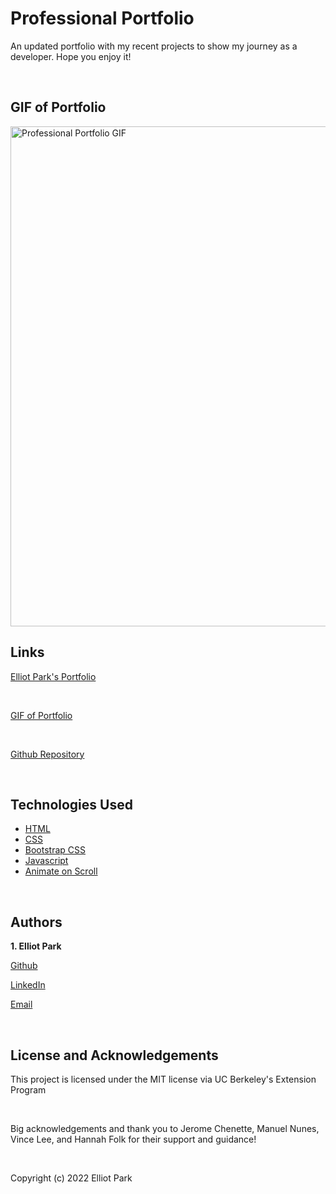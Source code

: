# Professional Portfolio
An updated portfolio with my recent projects to show my journey as a developer. Hope you enjoy it!


<br>


## GIF of Portfolio

<img src="Images\Professional Portfolio .gif" title="Professional Portfolio GIF" width = 800px>

<br>


## Links


[Elliot Park's Portfolio](https://elliotpark410.github.io/Professional-Portfolio-v3/)

<br>

[GIF of Portfolio](https://drive.google.com/file/d/1pQjKxEGZKyX-_fdghjZWsGpljqG6M2qb/view)

<br>

[Github Repository](https://github.com/elliotpark410/Professional-Portfolio-v3)

<br>


<!-- ## Table of Contents
  * [Getting Started](#getting-started)
  * [Installation](#installation)
  * [Technologies Used](#technologies-used)
  * [Contribution Guidelines](#contribution-guidelines)
  * [Cloning Guidelines](#cloning-guidelines)
  * [Screenshot](#screenshot)
  * [Code Snippets](#code-snippets)
  * [Learning Points](#learning-points)
  * [Authors](#authors)
  * [License and Acknowledgements](#license-and-acknowledgements)
  * [Contact](#Contact)

<br>


## Getting Started

To begin the application, use the following in command line:

`
nodemon index.js
`
<br>


## Installation

To run this application, you will need Node and other dependencies: 

1. You will need to install Node.js. Here is a link below:

[Download Node](https://nodejs.org/en/download/)

<br>

2. Once you have downloaded Node.js, you will want to download node package manager (npm). In command line, you can enter:

`npm install -g npm
`

<br>

3. Next, install all the dependencies in the package.json. In command line, you can enter:

`npm install 
`

4. Additionally, you can download MongoDB database to store and access data:

[Download MongoDB](https://www.mongodb.com/try/download/community)

<br>


5. Lastly, you will need to download Insomnia for testing API routes:

[Download Insomnia](https://insomnia.rest/download)

<br>


## Prerequisites
Requires node.js, npm inquirer, and npm jest (optional)

<br>


## Test-Instructions

To test the API, I recommend downloading [Insomnia's API Platform](https://insomnia.rest/) and enter the following in Insomnia's URL:

>GET http://localhost:3000/api/notes

<br>

>POST http://localhost:3000/api/notes

Example POST body: 
```bash
{
  "title":"Notes Title",
  "text":"notes text content"
}
```
*id is automatically generated so you do not need to enter id

<br>
<br>

>DELETE http://localhost:3000/api/notes/:id

<br>

Example DELETE: The API request below will delete note with id = "1"
>DELETE http://localhost:3000/api/notes/1

<br> -->


## Technologies Used

* [HTML](https://developer.mozilla.org/en-US/docs/Web/HTML)
* [CSS](https://developer.mozilla.org/en-US/docs/Web/CSS)
* [Bootstrap CSS](https://getbootstrap.com/docs/3.4/css/)
* [Javascript](https://developer.mozilla.org/en-US/docs/Web/JavaScript)
* [Animate on Scroll](https://michalsnik.github.io/aos/)

<!-- * [Node.js](https://nodejs.org/en/) 
* [Express](https://www.npmjs.com/package/express) 
* [Mongoose ODM](https://www.npmjs.com/package/mongoose) 
* [MongoDB](https://www.mongodb.com/try/download/community)
* [Insomnia](https://insomnia.rest/download) -->


<br>


<!-- ## Contribution Guidelines
To contribute, please follow these steps:

1. Fork this repository.
2. Create a branch: `git checkout -b <branch_name>`.
3. Make your changes and commit them: `git commit -m '<commit_message>'`
4. Push to the original branch: `git push origin <project_name>/<location>`
5. Create the pull request.

Alternatively see the GitHub documentation on [creating a pull request](https://help.github.com/en/github/collaborating-with-issues-and-pull-requests/creating-a-pull-request).

<br>


## Cloning Guidelines

To install this code, please use [Github's guidlines to clone the repository](https://docs.github.com/en/repositories/creating-and-managing-repositories/cloning-a-repository)

<br>

Github repository:
>https://github.com/elliotpark410/Social-Network-API

<br>


## Screenshot

Insomnia: Get Route request to retrieve All Users with Thoughts and Reactions
<img src="Images\Insomnia - My Collection – Get All Users.png" title="All Users with Thoughts and Reactions screenshot" width = 800px>

<br>
<br>


## Code Snippets

This code snippet shows how you can use Express routes and Mongoose ORM to create controllers for a Reactions (i.e. comments) delete route

* findOneAndUpdate() function in Mongoose finds the first document that matches a given filter, applies an update, and returns the document 

* The filter we give findOneAndUpdate is "{_id: req.params.thoughtId}". For this app, the user includes the req.params.thoughtId in the URL

* $pull operator is used to remove all instances of a value from an existing array. In this case, we are going into a nested object to retrieve "req.params.reactionId"

* {new: true} will have the findOneAndUpdate() function return the object after the update was applied. The default is to return the object before the update was applied

* You'll notice a "?" and the following line has a ":" which is a ternary oeprator and has the form of "condition ? value-if-true : value-if-false"

```
  deleteReaction(req, res) {
    Thought.findOneAndUpdate(
      { _id: req.params.thoughtId },
      { $pull: { reactions: { reactionId: req.params.reactionId } } },
      {new: true})
      .then((thoughtData) =>
        !thoughtData
          ? res.status(404).json({ message: 'No thought found with that ID.' })
          : res.json(thoughtData)
      )
      .catch((err) => res.status(500).json(err));
  },
```

 <br>


## Learning Points

* How to use Mongoose ODM

* How to connect to MongoDB

* How to create NoSQL schemas and models 

* How to create REST API routes with Express

* How to use Insomnia for testing API routes


<br> -->


## Authors
 **1. Elliot Park** 

[Github](https://github.com/elliotpark410)
<br>

[LinkedIn](https://www.linkedin.com/in/elliot-park/)
<br>

[Email](mailto:elliotpark410@gmail.com)

<br>


## License and Acknowledgements

This project is licensed under the MIT license via UC Berkeley's Extension Program

<br>

Big acknowledgements and thank you to Jerome Chenette, Manuel Nunes, Vince Lee, and Hannah Folk for their support and guidance!

<br>


<!-- ## Contact
If you'd like to learn more about my projects, check out my Github profile: [https://github.com/elliotpark410](https://github.com/elliotpark410)

<br>

If you have any questions, please don't hesitate to email me at [elliotpark410@gmail.com](mailto:elliotpark410@gmail.com)

<br> -->
Copyright (c) 2022 Elliot Park



 
  

 



 



